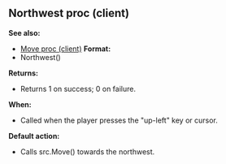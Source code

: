 ## Northwest proc (client)
**See also:**
+   [Move proc (client)](/ref/client/proc/Move.md) <!-- -->
**Format:**
+   Northwest()
<!-- -->
**Returns:**
+   Returns 1 on success; 0 on failure.
<!-- -->
**When:**
+   Called when the player presses the \"up-left\" key or cursor.
<!-- -->
**Default action:**
+   Calls src.Move() towards the northwest.
